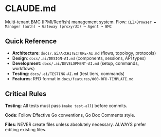 # CLAUDE.md

Multi-tenant BMC (IPMI/Redfish) management system. Flow: `CLI/Browser ↔ Manager (auth) → Gateway (proxy/UI) → Agent → BMC`

## Quick Reference

- **Architecture**: `docs/.ai/ARCHITECTURE-AI.md` (flows, topology, protocols)
- **Design**: `docs/.ai/DESIGN-AI.md` (components, sessions, API types)
- **Development**: `docs/.ai/DEVELOPMENT-AI.md` (setup, commands, workflows)
- **Testing**: `docs/.ai/TESTING-AI.md` (test tiers, commands)
- **Features**: RFD format in `docs/features/000-RFD-TEMPLATE.md`

## Critical Rules

**Testing**: All tests must pass (`make test-all`) before commits.

**Code**: Follow Effective Go conventions, Go Doc Comments style.

**Files**: NEVER create files unless absolutely necessary. ALWAYS prefer editing existing files.
